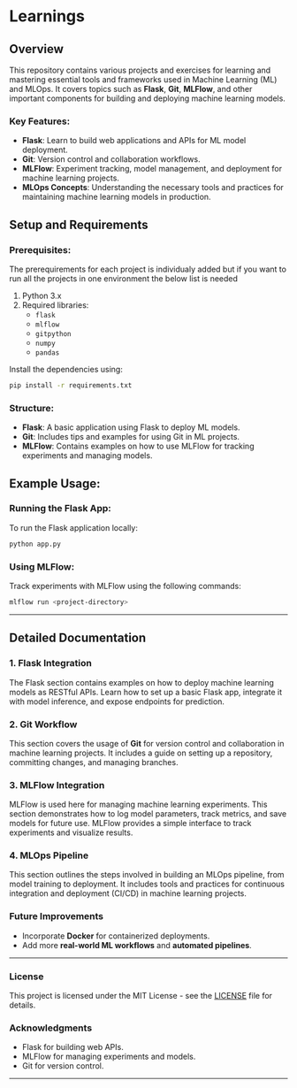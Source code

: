 
# Learnings

## Overview
This repository contains various projects and exercises for learning and mastering essential tools and frameworks used in Machine Learning (ML) and MLOps. It covers topics such as **Flask**, **Git**, **MLFlow**, and other important components for building and deploying machine learning models.

### Key Features:
- **Flask**: Learn to build web applications and APIs for ML model deployment.
- **Git**: Version control and collaboration workflows.
- **MLFlow**: Experiment tracking, model management, and deployment for machine learning projects.
- **MLOps Concepts**: Understanding the necessary tools and practices for maintaining machine learning models in production.

## Setup and Requirements

### Prerequisites:
The prerequirements for each project is individualy added but if you want to run all the projects in one environment the below list is needed
1. Python 3.x
2. Required libraries:
   - `flask`
   - `mlflow`
   - `gitpython`
   - `numpy`
   - `pandas`

Install the dependencies using:
```bash
pip install -r requirements.txt
```

### Structure:
- **Flask**: A basic application using Flask to deploy ML models.
- **Git**: Includes tips and examples for using Git in ML projects.
- **MLFlow**: Contains examples on how to use MLFlow for tracking experiments and managing models.

## Example Usage:

### Running the Flask App:
To run the Flask application locally:
```bash
python app.py
```

### Using MLFlow:
Track experiments with MLFlow using the following commands:
```bash
mlflow run <project-directory>
```

---

## Detailed Documentation

### 1. Flask Integration
The Flask section contains examples on how to deploy machine learning models as RESTful APIs. Learn how to set up a basic Flask app, integrate it with model inference, and expose endpoints for prediction.

### 2. Git Workflow
This section covers the usage of **Git** for version control and collaboration in machine learning projects. It includes a guide on setting up a repository, committing changes, and managing branches.

### 3. MLFlow Integration
MLFlow is used here for managing machine learning experiments. This section demonstrates how to log model parameters, track metrics, and save models for future use. MLFlow provides a simple interface to track experiments and visualize results.

### 4. MLOps Pipeline
This section outlines the steps involved in building an MLOps pipeline, from model training to deployment. It includes tools and practices for continuous integration and deployment (CI/CD) in machine learning projects.

### Future Improvements
- Incorporate **Docker** for containerized deployments.
- Add more **real-world ML workflows** and **automated pipelines**.

---

### License
This project is licensed under the MIT License - see the [LICENSE](LICENSE) file for details.

### Acknowledgments
- Flask for building web APIs.
- MLFlow for managing experiments and models.
- Git for version control.

---

